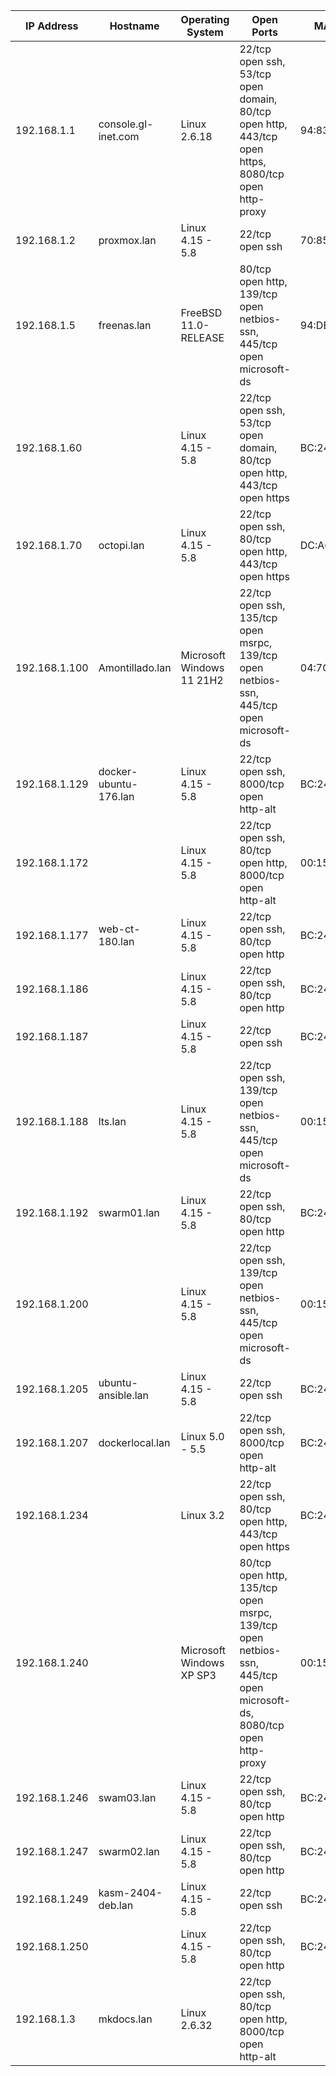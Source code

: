 | IP Address | Hostname | Operating System | Open Ports | MAC Address |
|------------|----------|-----------------|------------|-------------|
| 192.168.1.1 | console.gl-inet.com | Linux 2.6.18 | 22/tcp open ssh, 53/tcp open domain, 80/tcp open http, 443/tcp open https, 8080/tcp open http-proxy | 94:83:C4:AA:EE:FF |
| 192.168.1.2 | proxmox.lan | Linux 4.15 - 5.8 | 22/tcp open ssh | 70:85:C2:72:C0:AB |
| 192.168.1.5 | freenas.lan | FreeBSD 11.0-RELEASE | 80/tcp open http, 139/tcp open netbios-ssn, 445/tcp open microsoft-ds | 94:DE:80:AF:52:23 |
| 192.168.1.60 |  | Linux 4.15 - 5.8 | 22/tcp open ssh, 53/tcp open domain, 80/tcp open http, 443/tcp open https | BC:24:11:E8:54:9D |
| 192.168.1.70 | octopi.lan | Linux 4.15 - 5.8 | 22/tcp open ssh, 80/tcp open http, 443/tcp open https | DC:A6:32:5E:04:08 |
| 192.168.1.100 | Amontillado.lan | Microsoft Windows 11 21H2 | 22/tcp open ssh, 135/tcp open msrpc, 139/tcp open netbios-ssn, 445/tcp open microsoft-ds | 04:7C:16:C1:44:8E |
| 192.168.1.129 | docker-ubuntu-176.lan | Linux 4.15 - 5.8 | 22/tcp open ssh, 8000/tcp open http-alt | BC:24:11:D6:72:F2 |
| 192.168.1.172 |  | Linux 4.15 - 5.8 | 22/tcp open ssh, 80/tcp open http, 8000/tcp open http-alt | 00:15:5D:00:B3:03 |
| 192.168.1.177 | web-ct-180.lan | Linux 4.15 - 5.8 | 22/tcp open ssh, 80/tcp open http | BC:24:11:6A:76:CC |
| 192.168.1.186 |  | Linux 4.15 - 5.8 | 22/tcp open ssh, 80/tcp open http | BC:24:11:E5:47:A1 |
| 192.168.1.187 |  | Linux 4.15 - 5.8 | 22/tcp open ssh | BC:24:11:32:E4:F2 |
| 192.168.1.188 | lts.lan | Linux 4.15 - 5.8 | 22/tcp open ssh, 139/tcp open netbios-ssn, 445/tcp open microsoft-ds | 00:15:5D:00:B3:18 |
| 192.168.1.192 | swarm01.lan | Linux 4.15 - 5.8 | 22/tcp open ssh, 80/tcp open http | BC:24:11:9C:D8:2F |
| 192.168.1.200 |  | Linux 4.15 - 5.8 | 22/tcp open ssh, 139/tcp open netbios-ssn, 445/tcp open microsoft-ds | 00:15:5D:00:B3:18 |
| 192.168.1.205 | ubuntu-ansible.lan | Linux 4.15 - 5.8 | 22/tcp open ssh | BC:24:11:C0:7C:BC |
| 192.168.1.207 | dockerlocal.lan | Linux 5.0 - 5.5 | 22/tcp open ssh, 8000/tcp open http-alt | BC:24:11:E3:70:53 |
| 192.168.1.234 |  | Linux 3.2 | 22/tcp open ssh, 80/tcp open http, 443/tcp open https | BC:24:11:04:68:29 |
| 192.168.1.240 |  | Microsoft Windows XP SP3 | 80/tcp open http, 135/tcp open msrpc, 139/tcp open netbios-ssn, 445/tcp open microsoft-ds, 8080/tcp open http-proxy | 00:15:5D:00:B3:08 |
| 192.168.1.246 | swam03.lan | Linux 4.15 - 5.8 | 22/tcp open ssh, 80/tcp open http | BC:24:11:3C:C5:B6 |
| 192.168.1.247 | swarm02.lan | Linux 4.15 - 5.8 | 22/tcp open ssh, 80/tcp open http | BC:24:11:3C:60:0B |
| 192.168.1.249 | kasm-2404-deb.lan | Linux 4.15 - 5.8 | 22/tcp open ssh | BC:24:11:D7:B3:48 |
| 192.168.1.250 |  | Linux 4.15 - 5.8 | 22/tcp open ssh, 80/tcp open http | BC:24:11:9C:D8:2F |
| 192.168.1.3 | mkdocs.lan | Linux 2.6.32 | 22/tcp open ssh, 80/tcp open http, 8000/tcp open http-alt |  |
